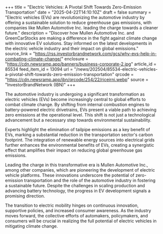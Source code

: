 +++
title = "Electric Vehicles: A Pivotal Shift Towards Zero-Emission Transportation"
date = "2025-04-22T14:10:10Z"
draft = false
summary = "Electric vehicles (EVs) are revolutionizing the automotive industry by offering a sustainable solution to reduce greenhouse gas emissions, with companies like Mullen Automotive Inc. leading the charge towards a cleaner future."
description = "Discover how Mullen Automotive Inc. and GreenCarStocks are making a difference in the fight against climate change with innovative EV solutions. Stay informed on the latest developments in the electric vehicle industry and their impact on global emissions."
source_link = "https://rss.investorbrandnetwork.com/gcs/why-evs-help-in-combating-climate-change/"
enclosure = "https://cdn.newsramp.app/banners/business-corporate-2.jpg"
article_id = 85534
feed_item_id = 13094
url = "/news/202504/85534-electric-vehicles-a-pivotal-shift-towards-zero-emission-transportation"
qrcode = "https://cdn.newsramp.app/ibn/qrcode/254/22/riceirni.webp"
source = "InvestorBrandNetwork (IBN)"
+++

<p>The automotive industry is undergoing a significant transformation as electric vehicles (EVs) become increasingly central to global efforts to combat climate change. By shifting from internal combustion engines to battery-powered electric drivetrains, EVs present a viable path to achieving zero emissions at the operational level. This shift is not just a technological advancement but a necessary step towards environmental sustainability.</p><p>Experts highlight the elimination of tailpipe emissions as a key benefit of EVs, marking a substantial reduction in the transportation sector's carbon footprint. The integration of renewable energy sources into electrical grids further enhances the environmental benefits of EVs, creating a synergistic effect that amplifies their impact on reducing global greenhouse gas emissions.</p><p>Leading the charge in this transformative era is Mullen Automotive Inc., among other companies, which are pioneering the development of electric vehicle platforms. These innovations underscore the potential of zero-emission transportation and the role of the automotive industry in fostering a sustainable future. Despite the challenges in scaling production and advancing battery technology, the progress in EV development signals a promising direction.</p><p>The transition to electric mobility hinges on continuous innovation, supportive policies, and increased consumer awareness. As the industry moves forward, the collective efforts of automakers, policymakers, and consumers will be crucial in realizing the full potential of electric vehicles in mitigating climate change.</p>